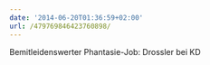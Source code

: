 ```yaml
---
date: '2014-06-20T01:36:59+02:00'
url: /479769846423760898/
---
```

Bemitleidenswerter Phantasie-Job: Drossler bei KD

